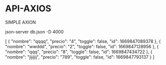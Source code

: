 # API-AXIOS
SIMPLE AXION 



json-server db.json -D 4000

[
  {
    "nombre": "qqqq",
    "precio": "4",
    "toggle": false,
    "id": 1669847089378
  },
  {
    "nombre": "wwddd",
    "precio": "2",
    "toggle": false,
    "id": 1669847128956
  },
  {
    "nombre": "qqq",
    "precio": "8",
    "toggle": false,
    "id": 1669847434722
  },
  {
    "nombre": "jijijij",
    "precio": "789",
    "toggle": false,
    "id": 1669847793137
  }
]
